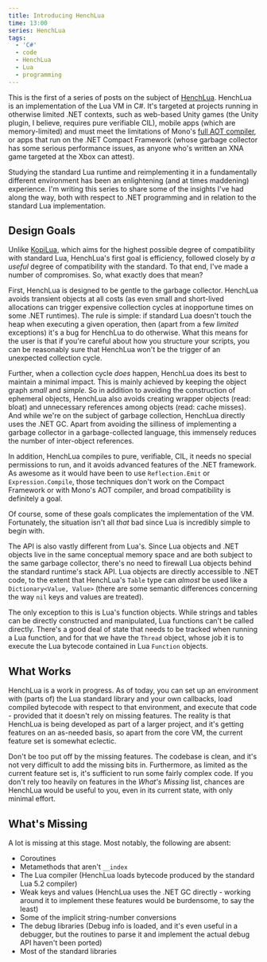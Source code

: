 ```yaml
---
title: Introducing HenchLua
time: 13:00
series: HenchLua
tags:
  - 'C#'
  - code
  - HenchLua
  - Lua
  - programming
---
```

This is the first of a series of posts on the subject of [HenchLua](https://github.com/henchmeninteractive/HenchLua). HenchLua is an implementation of the Lua VM in C#. It's targeted at projects running in otherwise limited .NET contexts, such as web-based Unity games (the Unity plugin, I believe, requires pure verifiable CIL), mobile apps (which are memory-limited) and must meet the limitations of Mono's [full AOT compiler](http://www.mono-project.com/AOT), or apps that run on the .NET Compact Framework (whose garbage collector has some serious performance issues, as anyone who's written an XNA game targeted at the Xbox can attest).

Studying the standard Lua runtime and reimplementing it in a fundamentally different environment has been an enlightening (and at times maddening) experience. I'm writing this series to share some of the insights I've had along the way, both with respect to .NET programming and in relation to the standard Lua implementation.

## Design Goals

Unlike [KopiLua](https://github.com/NLua/KopiLua), which aims for the highest possible degree of compatibility with standard Lua, HenchLua's first goal is efficiency, followed closely by _a useful_ degree of compatibility with the standard. To that end, I've made a number of compromises. So, what exactly does that mean?

First, HenchLua is designed to be gentle to the garbage collector. HenchLua avoids transient objects at all costs (as even small and short-lived allocations can trigger expensive collection cycles at inopportune times on some .NET runtimes). The rule is simple: if standard Lua doesn't touch the heap when executing a given operation, then (apart from a few _limited_ exceptions) it's a bug for HenchLua to do otherwise. What this means for the user is that if you're careful about how you structure your scripts, you can be reasonably sure that HenchLua won't be the trigger of an unexpected collection cycle.

Further, when a collection cycle _does_ happen, HenchLua does its best to maintain a minimal impact. This is mainly achieved by keeping the object graph _small_ and _simple_. So in addition to avoiding the construction of ephemeral objects, HenchLua also avoids creating wrapper objects (read: bloat) and unnecessary references among objects (read: cache misses). And while we're on the subject of garbage collection, HenchLua directly uses the .NET GC. Apart from avoiding the silliness of implementing a garbage collector in a garbage-collected language, this immensely reduces the number of inter-object references.

In addition, HenchLua compiles to pure, verifiable, CIL, it needs no special permissions to run, and it avoids advanced features of the .NET framework. As awesome as it would have been to use `Reflection.Emit` or `Expression.Compile`, those techniques don't work on the Compact Framework or with Mono's AOT compiler, and broad compatibility is definitely a goal.

Of course, some of these goals complicates the implementation of the VM. Fortunately, the situation isn't all _that_ bad since Lua is incredibly simple to begin with.

The API is also vastly different from Lua's. Since Lua objects and .NET objects live in the same conceptual memory space and are both subject to the same garbage collector, there's no need to firewall Lua objects behind the standard runtime's stack API. Lua objects are directly accessible to .NET code, to the extent that HenchLua's `Table` type can _almost_ be used like a `Dictionary<Value, Value>` (there are some semantic differences concerning the way `nil` keys and values are treated).

The only exception to this is Lua's function objects. While strings and tables can be directly constructed and manipulated, Lua functions can't be called directly. There's a good deal of state that needs to be tracked when running a Lua function, and for that we have the `Thread` object, whose job it is to execute the Lua bytecode contained in Lua `Function` objects.

## What Works

HenchLua is a work in progress. As of today, you can set up an environment with (parts of) the Lua standard library and your own callbacks, load compiled bytecode with respect to that environment, and execute that code - provided that it doesn't rely on missing features. The reality is that HenchLua is being developed as part of a larger project, and it's getting features on an as-needed basis, so apart from the core VM, the current feature set is somewhat eclectic.

Don't be too put off by the missing features. The codebase is clean, and it's not very difficult to add the missing bits in. Furthermore, as limited as the current feature set is, it's sufficient to run some fairly complex code. If you don't rely too heavily on features in the _What's Missing_ list, chances are HenchLua would be useful to you, even in its current state, with only minimal effort.

## What's Missing

A lot is missing at this stage. Most notably, the following are absent:

  * Coroutines
  * Metamethods that aren't `__index`
  * The Lua compiler (HenchLua loads bytecode produced by the standard Lua 5.2 compiler)
  * Weak keys and values (HenchLua uses the .NET GC directly - working around it to implement these features would be burdensome, to say the least)
  * Some of the implicit string-number conversions
  * The debug libraries (Debug info is loaded, and it's even useful in a debugger, but the routines to parse it and implement the actual debug API haven't been ported)
  * Most of the standard libraries